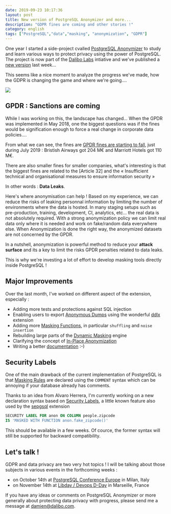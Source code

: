 ```yaml
---
date: 2019-09-23 10:17:36
layout: post
title: New version of PostgreSQL Anonymizer and more...
description: "GDPR fines are coming and other stories !"
category: english
tags: ["PostgreSQL","data","masking", "anonymization", "GDPR"]
---
```


One year I started a side-project cvalled [PostgreSQL Anonymizer] to study 
and learn various ways to protect privacy using the power of PostgreSQL. 
The project is now part of the [Dalibo Labs] intiative and we've published
a [new version] last week...

This seems like a nice moment to analyze the progress we've made, how the GDPR 
is changing the game and where we're going....

[PostgreSQL Anonymizer]: https://gitlab.com/dalibo/postgresql_anonymizer
[Dalibo Labs]: https://labs.dalibo.com
[new version]: http://blog.dalibo.com/2019/09/13/postgresql_anonymizer_0.3_EN.html


<!--MORE-->

![](https://raw.githubusercontent.com/dalibo/blog/gh-pages/img/PostgreSQL-Anonymizer_H_couleur.png)

## GPDR : Sanctions are coming 

While I was working on this, the landscape has changed... When the GPDR was 
implemented in May 2018, one the biggest questions was if the fines would be 
signification enough to force a real change in corporate data policies....

From what we can see, the fines are [GPDR fines are starting to fall], just 
during July 2019 : Bristish Airways got 204 M€ and Marriott Hotels got 110 M€.

There are also smaller fines for smaller companies, what's interesting is that 
the biggest fines are related to the [Article 32] and the « Insufficient 
technical and organisational measures to ensure information security »

In other words : **Data Leaks**.

Here's where anonymisation can help ! Based on my experience, we can reduce 
the risks of leaking personnal information by limiting the number of 
environments where the data is hosted. In many staging setups such as 
pre-production, training, development, CI, analytics, etc... the real data
is not absolutely required. With a strong anonymization policy we can limit 
real data only where it is needed and work on fake/random data everywhere 
else. When Anonymization is done the right way, the anonymized datasets are 
not concerned by the GPDR. 

In a nutshell, anonymization is powerful method to reduce your 
**attack surface** and its a key to limit the risks GPDR penalties related to 
data leaks.

This is why we're investing a lot of effort to develop masking tools directly 
inside PostgreSQL !

[Art. 32]: http://www.privacy-regulation.eu/en/32.htm
[GPDR fines are starting to fall]: http://www.enforcementtracker.com/

## Major Improvements 

Over the last month, I've worked on different aspect of the extension, especially :

* Adding more tests and protections against SQL injection
* Enabling users to export [Anonymous Dumps] using the wonderful 
  [ddlx] extension
* Adding more [Masking Functions], in particular `shuffling` and `noise
  insertion`
* Rebuilding large parts of the [Dynamic Masking] engine
* Clarifying the concept of [In-Place Anonymization]
* Writing a better [documentation] :-)



[ddlx]: https://github.com/lacanoid/pgddl
[documentation]: https://postgresql-anonymizer.readthedocs.io/
[Masking Rules]: https://postgresql-anonymizer.readthedocs.io/en/latest/declare_masking_rules/
[Masking Functions]: https://postgresql-anonymizer.readthedocs.io/en/latest/masking_functions/
[Anonymous Dumps]: https://postgresql-anonymizer.readthedocs.io/en/latest/anonymous_dumps/
[In-Place Anonymization]: https://postgresql-anonymizer.readthedocs.io/en/latest/in_place_anonymization/
[Dynamic Masking]: https://postgresql-anonymizer.readthedocs.io/en/latest/dynamic_masking/




## Security Labels

One of the main drawback of the current implementation of PostgreSQL is that 
[Masking Rules] are declared using the `COMMENT` syntax which can be annoying
if your database already has comments. 

Thanks to an idea from Alvaro Herrera, I'm currently working on a new declaration syntax based on [Security Labels], a little known feature 
also used by the [sepgsql] extension

[sepgsql]: https://www.postgresql.org/docs/current/sepgsql.html

[Security Labels]: https://www.postgresql.org/docs/current/sql-security-label.html

```sql
SECURITY LABEL FOR anon ON COLUMN people.zipcode
IS 'MASKED WITH FUNCTION anon.fake_zipcode()'
```

This should be available in a few weeks. Of cource, the former syntax will  
still be supported for backward compatibility.

## Let's talk !

GDPR and data privacy are two very hot topics ! I will be talking about those 
subjects in various events in the forthcoming weeks :

* on October 14th at [PostgreSQL Conference Europe] in Milan, Italy
* on November 14th at [Libday / Devops D-Day] in Marseille, France 

[PostgreSQL Conference Europe]: https://www.postgresql.eu/events/pgconfeu2019/schedule/session/2780-anonymization-gdpr-and-beyond/
[Libday / Devops D-Day]: https://2019.libday.fr/programme/

If you have any ideas or comments on PostgreSQL Anonymizer or more generally 
about protecting data privacy with progress, please send me a message at 
<damien@dalibo.com>.
